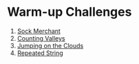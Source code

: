 # Warm-up Challenges

1. [Sock Merchant](1-Sock-Merchant/README.md)
2. [Counting Valleys](2-Counting-Valleys/README.md)
3. [Jumping on the Clouds](3-Jumping-on-the-Clouds/README.md)
4. [Repeated String](4-Repeated-String/README.md)
